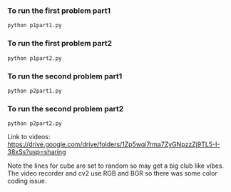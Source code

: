 ### To run the first problem part1

```
python p1part1.py
```

### To run the first problem part2

```
python p1part2.py
```

### To run the second problem part1

```
python p2part1.py
```

### To run the second problem part2

```
python p2part2.py
```

Link to videos: https://drive.google.com/drive/folders/1Zp5wqi7rma7ZyGNpzzZj9TL5-I-38xSs?usp=sharing

Note the lines for cube are set to random so may get a big club like vibes. The video recorder and cv2 use RGB and BGR so there was some color coding issue.
